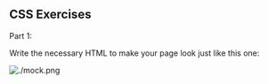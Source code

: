 ## CSS Exercises

Part 1:

Write the necessary HTML to make your page look just like this one:

![./mock.png](./mock.png)